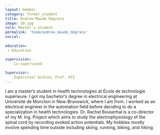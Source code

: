 ```yaml
---
layout: member
category: former_student
title: Andree-Maude Degrace
image: 20.jpg
role: Master's student
permalink: 'team/andree_maude_degrace'
social:
    
education:
 - Education

supervision:
    Co-supervised
    
Supervisor:
    Supervisor &colon; Prof. XYZ
---
```

I am a master’s student in health technologies at École de technologie supérieure. I got my bachelor’s degree in electrical engineering at Université de Moncton in New-Brunswick, where I am from. I worked as an electrical engineer in the automation field before deciding to do a specialization in health technologies. Dr. Rachel Bouserhal is a co-director of my M. Ing. Project which aims to study the electrophysiology of the spinal cord by recording evoked action potentials. My hobbies mostly involve spending time outside including skiing, running, biking, and hiking.  